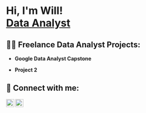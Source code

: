 <h1>Hi, I'm Will! <br/><a href="https://www.linkedin.com/in/will-pepper/">Data Analyst</a> </h1>

<h2>👨‍💻 Freelance Data Analyst Projects:</h2>

- <b>Google Data Analyst Capstone</b>

- <b>Project 2</b>


<h2> 🤳 Connect with me:</h2>


[<img align="left" alt="JoshMadakor | LinkedIn" width="22px" src="https://cdn.jsdelivr.net/npm/simple-icons@v3/icons/linkedin.svg" />][linkedin]
[<img align="left" alt="JoshMadakor | Instagram" width="22px" src="https://cdn.jsdelivr.net/npm/simple-icons@v3/icons/instagram.svg" />][instagram]


[instagram]: https://www.instagram.com/willpepperr/
[linkedin]: https://www.linkedin.com/in/will-pepper/
